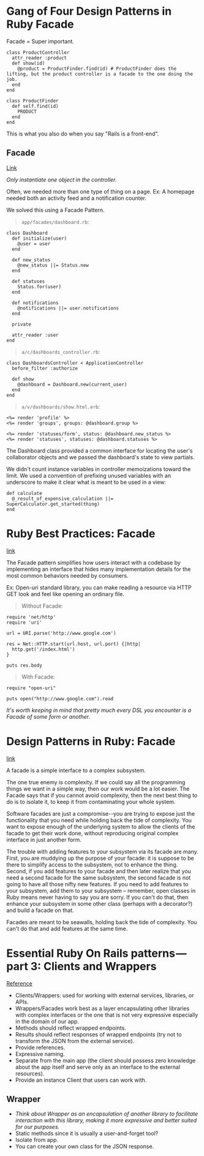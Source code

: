 # Gang of Four Design Patterns in Ruby Facade

Facade = Super important.

    class ProductController
      attr_reader :product
      def show(id)
        @product = ProductFinder.find(id) # ProductFinder does the lifting, but the product controller is a facade to the one doing the job.
      end
    end

    class ProductFinder
      def self.find(id)
        PRODUCT
      end
    end

This is what you also do when you say "Rails is a front-end".

## Facade
[Link](http://robots.thoughtbot.com/sandi-metz-rules-for-developers)

*Only instantiate one object in the controller.*

Often, we needed more than one type of thing on a page. Ex: A homepage needed both an activity feed and a notification counter.

We solved this using a Facade Pattern.

> `app/facades/dashboard.rb`:

    class Dashboard
      def initialize(user)
        @user = user
      end

      def new_status
        @new_status ||= Status.new
      end

      def statuses
        Status.for(user)
      end

      def notifications
        @notifications ||= user.notifications
      end

      private

      attr_reader :user
    end

> `a/c/dashboards_controller.rb`:

    class DashboardsController < ApplicationController
      before_filter :authorize

      def show
        @dashboard = Dashboard.new(current_user)
      end
    end

> `a/v/dashboards/show.html.erb`:

    <%= render 'profile' %>
    <%= render 'groups', groups: @dashboard.group %>

    <%= render 'statuses/form', status: @dashboard.new_status %>
    <%= render 'statuses', statuses: @dashboard.statuses %>

The Dashboard class provided a common interface for locating the user's collaborator objects and we passed the dashboard's state to view partials.

We didn't count instance variables in controller memoizations toward the limit. We used a convention of prefixing unused variables with an underscore to make it clear what is meant to be used in a view:

    def calculate
      @_result_of_expensive_calculation ||= SuperCalculator.get_started(thing)
    end

# Ruby Best Practices: Facade
[link](http://blog.rubybestpractices.com/posts/gregory/060-issue-26-structural-design-patterns.html)

The Facade pattern simplifies how users interact with a codebase by implementing an interface that hides many implementation details for the most common behaviors needed by consumers.

Ex: Open-uri standard library, you can make reading a resource via HTTP GET look and feel like opening an ordinary file.

> Without Facade:

    require 'net/http'
    require 'uri'

    url = URI.parse('http://www.google.com')

    res = Net::HTTP.start(url.host, url.port) {|http|
      http.get('/index.html')
    }

    puts res.body

> With Facade:

    require "open-uri"

    puts open("http://www.google.com").read

*It's worth keeping in mind that pretty much every DSL you encounter is a Facade of some form or another.*

# Design Patterns in Ruby: Facade
[link](http://designpatternsinruby.com/section02/facade.html)

A facade is a simple interface to a complex subsystem.

The one true enemy is complexity. If we could say all the programming things we want in a simple way, then our work would be a lot easier. The Facade says that if you cannot avoid complexity, then the next best thing to do is to isolate it, to keep it from contaminating your whole system.

Software facades are just a compromise--you are trying to expose just the functionality that you need while holding back the tide of complexity. You want to expose enough of the underlying system to allow the clients of the facade to get their work done, without reproducing original complex interface in just another form.

The trouble with adding features to your subsystem via its facade are many. First, you are muddying up the purpose of your facade: it is suppose to be there to simplify access to the subsystem, not to enhance the thing. Second, if you add features to your facade and then later realize that you need a second facade for the same subsystem, the second facade is not going to have all those nifty new features. If you need to add features to your subsystem, add them to your subsystem – remember, open classes in Ruby means never having to say you are sorry. If you can't do that, then enhance your subsystem in some other class (perhaps with a decorator?) and build a facade on that.

Facades are meant to be seawalls, holding back the tide of complexity. You can't do that and add features at the same time.

# Essential Ruby On Rails patterns — part 3: Clients and Wrappers
[Reference](https://medium.com/selleo/essential-rubyonrails-patterns-clients-and-wrappers-c19320bcda0)

- Clients/Wrappers: used for working with external services, libraries, or APIs.
- Wrappers/Facades work best as a layer encapsulating other libraries with complex interfaces or the one that is not very expressive especially in the domain of our app.
- Methods should reflect wrapped endpoints.
- Results should reflect responses of wrapped endpoints (try not to transform the JSON from the external service).
- Provide references.
- Expressive naming.
- Separate from the main app (the client should possess zero knowledge about the app itself and serve only as an interface to the external resources).
- Provide an instance Client that users can work with.

## Wrapper

- *Think about Wrapper as an encapsulation of another library to facilitate interaction with this library, making it more expressive and better suited for our purposes.*
- Static methods since it is usually a user-and-forget tool?
- Isolate from app.
- You can create your own class for the JSON response.
